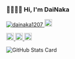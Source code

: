 ### ✋🏻👨🏻 Hi, I'm DaiNaka

<p align="left">
  <!-- GitHub -->
  <a href="https://github.com/dainaka1207/dainaka1207/">
    <img src="https://komarev.com/ghpvc/?username=dainaka1207" alt="dainaka1207" />
  </a>
  <!-- Twitter -->
  <a href="http://twitter.com/wxfpk432">
    <img height="20" src="https://img.shields.io/twitter/follow/wxfpk432?label=Twitter&logo=twitter&style=flat" />
  </a>
  <!-- GitHub -->
  <!-- <a href="https://github.com/dainaka1207">
    <img height="20" src="https://img.shields.io/github/followers/dainaka1207?label=follow&logo=github&style=flat" />
  </a> -->
</p>
<p align="left">
  <!-- Zenn -->
  <a href="https://zenn.dev/dainaka">
    <img height="20" src="https://zenn.badge.nikaera.com/s/dainaka/likes" />
  </a>
  <a href="https://zenn.dev/dainaka">
    <img height="20" src="https://zenn.badge.nikaera.com/s/dainaka/followers" />
  </a>
  <a href="https://zenn.dev/dainaka">
    <img height="20" src="https://zenn.badge.nikaera.com/s/dainaka/articles" />
  </a>
</p>

![GitHub Stats Card](https://github-readme-stats.vercel.app/api?username=dainaka1207)

<!--
**DaiNaka1207/DaiNaka1207** is a ✨ _special_ ✨ repository because its `README.md` (this file) appears on your GitHub profile.

Here are some ideas to get you started:

- 🔭 I’m currently working on ...
- 🌱 I’m currently learning ...
- 👯 I’m looking to collaborate on ...
- 🤔 I’m looking for help with ...
- 💬 Ask me about ...
- 📫 How to reach me: ...
- 😄 Pronouns: ...
- ⚡ Fun fact: ...
-->

